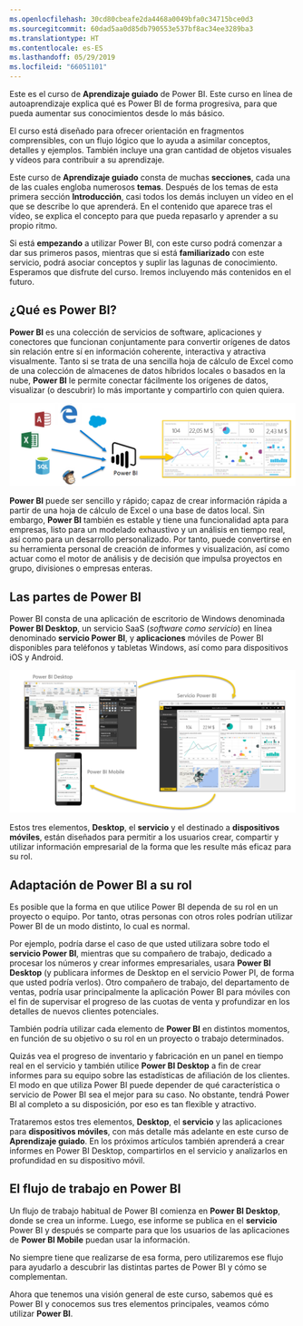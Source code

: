 ```yaml
---
ms.openlocfilehash: 30cd80cbeafe2da4468a0049bfa0c34715bce0d3
ms.sourcegitcommit: 60dad5aa0d85db790553e537bf8ac34ee3289ba3
ms.translationtype: HT
ms.contentlocale: es-ES
ms.lasthandoff: 05/29/2019
ms.locfileid: "66051101"
---
```

Este es el curso de **Aprendizaje guiado** de Power BI. Este curso en línea de autoaprendizaje explica qué es Power BI de forma progresiva, para que pueda aumentar sus conocimientos desde lo más básico.

El curso está diseñado para ofrecer orientación en fragmentos comprensibles, con un flujo lógico que lo ayuda a asimilar conceptos, detalles y ejemplos. También incluye una gran cantidad de objetos visuales y vídeos para contribuir a su aprendizaje.

Este curso de **Aprendizaje guiado** consta de muchas **secciones**, cada una de las cuales engloba numerosos **temas**. Después de los temas de esta primera sección **Introducción**, casi todos los demás incluyen un vídeo en el que se describe lo que aprenderá. En el contenido que aparece tras el vídeo, se explica el concepto para que pueda repasarlo y aprender a su propio ritmo.

Si está **empezando** a utilizar Power BI, con este curso podrá comenzar a dar sus primeros pasos, mientras que si está **familiarizado** con este servicio, podrá asociar conceptos y suplir las lagunas de conocimiento. Esperamos que disfrute del curso. Iremos incluyendo más contenidos en el futuro.

## <a name="what-is-power-bi"></a>¿Qué es Power BI?
**Power BI** es una colección de servicios de software, aplicaciones y conectores que funcionan conjuntamente para convertir orígenes de datos sin relación entre sí en información coherente, interactiva y atractiva visualmente. Tanto si se trata de una sencilla hoja de cálculo de Excel como de una colección de almacenes de datos híbridos locales o basados en la nube, **Power BI** le permite conectar fácilmente los orígenes de datos, visualizar (o descubrir) lo más importante y compartirlo con quien quiera.

![](media/0-0-what-is-power-bi/c0a0_1.png)

**Power BI** puede ser sencillo y rápido; capaz de crear información rápida a partir de una hoja de cálculo de Excel o una base de datos local. Sin embargo, **Power BI** también es estable y tiene una funcionalidad apta para empresas, listo para un modelado exhaustivo y un análisis en tiempo real, así como para un desarrollo personalizado. Por tanto, puede convertirse en su herramienta personal de creación de informes y visualización, así como actuar como el motor de análisis y de decisión que impulsa proyectos en grupo, divisiones o empresas enteras.

## <a name="the-parts-of-power-bi"></a>Las partes de Power BI
Power BI consta de una aplicación de escritorio de Windows denominada **Power BI Desktop**, un servicio SaaS (*software como servicio*) en línea denominado **servicio Power BI**, y **aplicaciones** móviles de Power BI disponibles para teléfonos y tabletas Windows, así como para dispositivos iOS y Android.

![](media/0-0-what-is-power-bi/c0a0_2.png)

Estos tres elementos, **Desktop**, el **servicio** y el destinado a **dispositivos móviles**, están diseñados para permitir a los usuarios crear, compartir y utilizar información empresarial de la forma que les resulte más eficaz para su rol.

## <a name="how-power-bi-matches-your-role"></a>Adaptación de Power BI a su rol
Es posible que la forma en que utilice Power BI dependa de su rol en un proyecto o equipo. Por tanto, otras personas con otros roles podrían utilizar Power BI de un modo distinto, lo cual es normal.

Por ejemplo, podría darse el caso de que usted utilizara sobre todo el **servicio Power BI**, mientras que su compañero de trabajo, dedicado a procesar los números y crear informes empresariales, usara **Power BI Desktop** (y publicara informes de Desktop en el servicio Power PI, de forma que usted podría verlos). Otro compañero de trabajo, del departamento de ventas, podría usar principalmente la aplicación Power BI para móviles con el fin de supervisar el progreso de las cuotas de venta y profundizar en los detalles de nuevos clientes potenciales.

También podría utilizar cada elemento de **Power BI** en distintos momentos, en función de su objetivo o su rol en un proyecto o trabajo determinados.

Quizás vea el progreso de inventario y fabricación en un panel en tiempo real en el servicio y también utilice **Power BI Desktop** a fin de crear informes para su equipo sobre las estadísticas de afiliación de los clientes. El modo en que utiliza Power BI puede depender de qué característica o servicio de Power BI sea el mejor para su caso. No obstante, tendrá Power BI al completo a su disposición, por eso es tan flexible y atractivo.

Trataremos estos tres elementos, **Desktop**, el **servicio** y las aplicaciones para **dispositivos móviles**, con más detalle más adelante en este curso de **Aprendizaje guiado**. En los próximos artículos también aprenderá a crear informes en Power BI Desktop, compartirlos en el servicio y analizarlos en profundidad en su dispositivo móvil.

## <a name="the-flow-of-work-in-power-bi"></a>El flujo de trabajo en Power BI
Un flujo de trabajo habitual de Power BI comienza en **Power BI Desktop**, donde se crea un informe. Luego, ese informe se publica en el **servicio** Power BI y después se comparte para que los usuarios de las aplicaciones de **Power BI Mobile** puedan usar la información.

No siempre tiene que realizarse de esa forma, pero utilizaremos ese flujo para ayudarlo a descubrir las distintas partes de Power BI y cómo se complementan.

Ahora que tenemos una visión general de este curso, sabemos qué es Power BI y conocemos sus tres elementos principales, veamos cómo utilizar **Power BI**.

